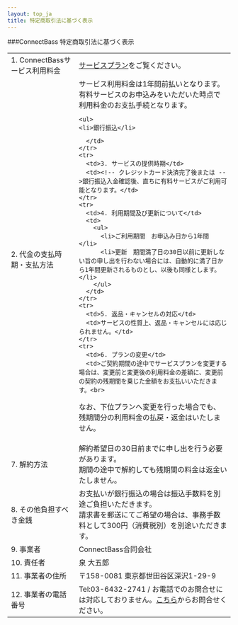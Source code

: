 ```yaml
---
layout: top_ja
title: 特定商取引法に基づく表示
---
```



###<span class="logoTypoPrefix">Connect</span><span class="logoTypoSuffix">Bass</span> 特定商取引法に基づく表示

<div class="table-responsive">
  <table class="table">
    <tr>
      <td>1. ConnectBassサービス利用料金</td>
      <td><a href="price.html">サービスプラン</a>をご覧ください。</td>
    </tr>
    <tr>
      <td>2. 代金の支払時期・支払方法</td>
      <td>サービス利用料金は1年間前払いとなります。有料サービスのお申込みをいただいた時点で利用料金のお支払手続となります。
	
	<ul>
	<li>銀行振込</li>
<!--	<li>クレジットカード決済</li>
	</ul>

	<dl>
	<dd>申込時に当社よりご利用のクレジットカード会社へご請求させていただきます。</dd>
	<dd>お客様のクレジットカード会社による口座引落し時期については、ご契約のカード会社へお問合せください。</dd>
	</dl>
-->
      </td>
    </tr>
    <tr>
      <td>3. サービスの提供時期</td>
      <td><!-- クレジットカード決済完了後または -->銀行振込入金確認後、直ちに有料サービスがご利用可能となります。</td>
    </tr>
    <tr>
      <td>4. 利用期間及び更新について</td>
      <td>
	    <ul>
		  <li>ご利用期間　お申込み日から1年間</li>
		  <li>更新　期間満了日の30日以前に更新しない旨の申し出を行わない場合には、自動的に満了日から1年間更新されるものとし、以後も同様とします。</li>
		</ul>
	  </td>
    </tr>
    <tr>
      <td>5. 返品・キャンセルの対応</td>
      <td>サービスの性質上、返品・キャンセルには応じられません。</td>
    </tr>
    <tr>
      <td>6. プランの変更</td>
      <td>ご契約期間の途中でサービスプランを変更する場合は、変更前と変更後の利用料金の差額に、変更前の契約の残期間を乗じた金額をお支払いいただきます。<br>
なお、下位プランへ変更を行った場合でも、残期間分の利用料金の払戻・返金はいたしません。
	  </td>
    </tr>
    <tr>
      <td>7. 解約方法</td>
      <td>解約希望日の30日前までに申し出を行う必要があります。<br>
期間の途中で解約しても残期間の料金は返金いたしません。
	  </td>
    </tr>
    <tr>
      <td>8. その他負担すべき金銭</td>
      <td>お支払いが銀行振込の場合は振込手数料を別途ご負担いただきます。<br>
	請求書を郵送にてご希望の場合は、事務手数料として300円（消費税別）を別途いただきます。
	  </td>
    </tr>
    <tr>
      <td>9. 事業者</td>
      <td>ConnectBass合同会社</td>
    </tr>
    <tr>
      <td>10. 責任者</td>
      <td>泉 大五郎</td>
    </tr>
    <tr>
      <td>11. 事業者の住所</td>
      <td>〒158-0081 東京都世田谷区深沢1-29-9</td>
    </tr>
    <tr>
      <td>12. 事業者の電話番号</td>
      <td>Tel:03-6432-2741 / お電話でのお問合せには対応しておりません。<a href="contact.html">こちら</a>からお問合せください。</td>
    </tr>
  </table>
</div>
